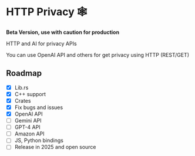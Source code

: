 # HTTP Privacy 🕸️

**Beta Version, use with caution for production**

HTTP and AI for privacy APIs

You can use OpenAI API and others for get privacy using HTTP (REST/GET)

## Roadmap

- [x] Lib.rs
- [x] C++ support
- [x] Crates
- [x] Fix bugs and issues
- [x] OpenAI API
- [ ] Gemini API
- [ ] GPT-4 API
- [ ] Amazon API
- [ ] JS, Python bindings
- [ ] Release in 2025 and open source 
